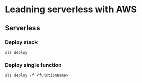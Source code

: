 # Leadning serverless with AWS

## Serverless

### Deploy stack

`sls deploy`

### Deploy single function

`sls deploy -f <functionName>`
